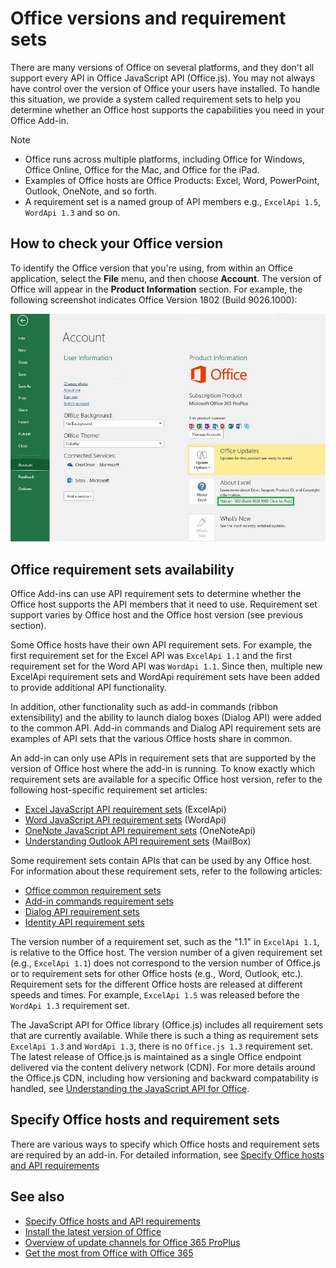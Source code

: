 # Office versions and requirement sets

There are many versions of Office on several platforms, and they don't all support every API in Office JavaScript API (Office.js). You may not always have control over the version of Office your users have installed.  To handle this situation, we provide a system called requirement sets to help you determine whether an Office host supports the capabilities you need in your Office Add-in. 

> [!NOTE]
> - Office runs across multiple platforms, including Office for Windows, Office Online, Office for the Mac, and Office for the iPad.  
> - Examples of Office hosts are Office Products: Excel, Word, PowerPoint, Outlook, OneNote, and so forth.  
> - A requirement set is a named group of API members e.g., `ExcelApi 1.5`, `WordApi 1.3` and so on.  


## How to check your Office version

To identify the Office version that you're using, from within an Office application, select the **File** menu, and then choose **Account**. The version of Office will appear in the **Product Information** section. For example, the following screenshot indicates Office Version 1802 (Build 9026.1000):

![Checking your Office version](../images/office-version-number-ui.jpg)


## Office requirement sets availability

Office Add-ins can use API requirement sets to determine whether the Office host supports the API members that it need to use. Requirement set support varies by Office host and the Office host version (see previous section).

Some Office hosts have their own API requirement sets. For example, the first requirement set for the Excel API was `ExcelApi 1.1` and the first requirement set for the Word API was `WordApi 1.1`. Since then, multiple new ExcelApi requirement sets and WordApi requirement sets have been added to provide additional API functionality.

In addition, other functionality such as add-in commands (ribbon extensibility) and the ability to launch dialog boxes (Dialog API) were added to the common API. Add-in commands and Dialog API requirement sets are examples of API sets that the various Office hosts share in common.

An add-in can only use APIs in requirement sets that are supported by the version of Office host where the add-in is running. To know exactly which requirement sets are available for a specific Office host version, refer to the following host-specific requirement set articles:

- [Excel JavaScript API requirement sets](https://dev.office.com/reference/add-ins/requirement-sets/excel-api-requirement-sets?product=excel) (ExcelApi)
- [Word JavaScript API requirement sets](https://dev.office.com/reference/add-ins/requirement-sets/word-api-requirement-sets) (WordApi)
- [OneNote JavaScript API requirement sets](https://dev.office.com/reference/add-ins/requirement-sets/onenote-api-requirement-sets) (OneNoteApi)
- [Understanding Outlook API requirement sets](https://dev.office.com/reference/add-ins/outlook/tutorial-api-requirement-sets) (MailBox)

Some requirement sets contain APIs that can be used by any Office host. For information about these requirement sets, refer to the following articles:

- [Office common requirement sets](https://dev.office.com/reference/add-ins/requirement-sets/office-add-in-requirement-sets)
- [Add-in commands requirement sets](https://dev.office.com/reference/add-ins/requirement-sets/add-in-commands-requirement-sets?product=excel)
- [Dialog API requirement sets](https://dev.office.com/reference/add-ins/requirement-sets/dialog-api-requirement-sets?product=excel)
- [Identity API requirement sets](https://dev.office.com/reference/add-ins/requirement-sets/identity-api-requirement-sets?product=excel)

The version number of a requirement set, such as the "1.1" in `ExcelApi 1.1`, is relative to the Office host. The version number of a given requirement set (e.g., `ExcelApi 1.1`) does not correspond to the version number of Office.js or to requirement sets for other Office hosts (e.g., Word, Outlook, etc.).  Requirement sets for the different Office hosts are released at different speeds and times. For example, `ExcelApi 1.5` was released before the `WordApi 1.3` requirement set.

The JavaScript API for Office library (Office.js) includes all requirement sets that are currently available. While there is such a thing as requirement sets `ExcelApi 1.3` and `WordApi 1.3`, there is no `Office.js 1.3` requirement set. The latest release of Office.js is maintained as a single Office endpoint delivered via the content delivery network (CDN). For more details around the Office.js CDN, including how versioning and backward compatability is handled, see [Understanding the JavaScript API for Office](https://docs.microsoft.com/en-us/office/dev/add-ins/develop/understanding-the-javascript-api-for-office).

## Specify Office hosts and requirement sets

There are various ways to specify which Office hosts and requirement sets are required by an add-in.  For detailed information, see [Specify Office hosts and API requirements](https://docs.microsoft.com/en-us/office/dev/add-ins/develop/specify-office-hosts-and-api-requirements)


## See also

- [Specify Office hosts and API requirements](https://docs.microsoft.com/en-us/office/dev/add-ins/develop/specify-office-hosts-and-api-requirements)
- [Install the latest version of Office](https://docs.microsoft.com/en-us/office/dev/add-ins/develop/install-latest-office-version)
- [Overview of update channels for Office 365 ProPlus](https://docs.microsoft.com/en-us/deployoffice/overview-of-update-channels-for-office-365-proplus)
- [Get the most from Office with Office 365](https://products.office.com/en-us/compare-all-microsoft-office-products?tab=2)
